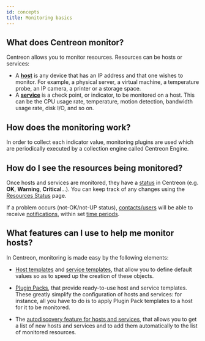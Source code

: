 ```yaml
---
id: concepts
title: Monitoring basics
---
```


## What does Centreon monitor?

Centreon allows you to monitor resources. Resources can be hosts or services:

* A [**host**](../monitoring/basic-objects/hosts-create) is any device that has an IP address and that one wishes to monitor.
For example, a physical server, a virtual machine, a temperature probe, an IP camera, a printer or a storage space.
* A [**service**](../monitoring/basic-objects/services-create) is a check point, or indicator, to be monitored on a host.
This can be the CPU usage rate, temperature, motion detection, bandwidth usage rate, disk I/O, and so on.

## How does the monitoring work?

In order to collect each indicator value, monitoring plugins are used which are periodically executed by a collection engine called Centreon Engine.

## How do I see the resources being monitored?

Once hosts and services are monitored, they have a [status](../alerts-notifications/concepts) in Centreon (e.g. **OK**, **Warning**, **Critical**...). You can keep track of any changes using the [Resources Status](../alerts-notifications/resources-status) page.

If a problem occurs (not-OK/not-UP status), [contacts/users](../users/users.md) will be able to receive [notifications](../alerts-notifications/notif-configuration), within set [time periods](../monitoring/basic-objects/timeperiods).

## What features can I use to help me monitor hosts?

In Centreon, monitoring is made easy by the following elements:

* [Host templates](../monitoring/basic-objects/hosts-templates.md) and [service templates](../monitoring/basic-objects/services-templates), that allow you to define default values so as to speed up the creation of these objects.

* [Plugin Packs](../monitoring/pluginpacks.md), that provide ready-to-use host and service templates. These greatly simplify the configuration of hosts and services: for instance, all you have to do is to apply Plugin Pack templates to a host for it to be monitored.

* The [autodiscovery feature for hosts and services](../monitoring/discovery/introduction.md), that allows you to get a list of new hosts and services and to add them automatically to the list of monitored resources.
